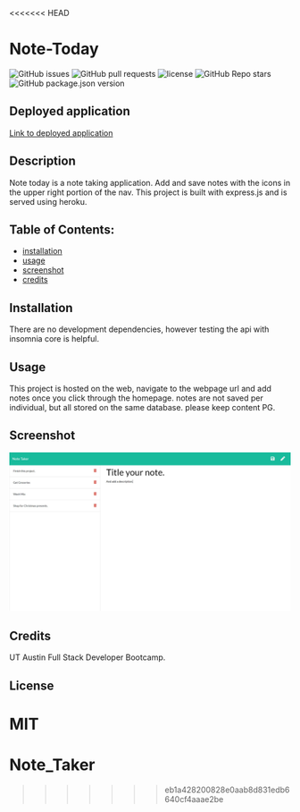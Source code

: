 <<<<<<< HEAD

# Note-Today

![GitHub issues](https://img.shields.io/github/issues/CaseyDeriso/Note-Today) ![GitHub pull requests](https://img.shields.io/github/issues-pr/CaseyDeriso/Note-Today) ![license](https://img.shields.io/github/license/CaseyDeriso/Note-Today) ![GitHub Repo stars](https://img.shields.io/github/stars/CaseyDeriso/Note-Today?style=social) ![GitHub package.json version](https://img.shields.io/github/package-json/v/CaseyDeriso/Note-Today)

## Deployed application

[Link to deployed application](https://arcane-mesa-14449.herokuapp.com/)

## Description

Note today is a note taking application. Add and save notes with the icons in the upper right portion of the nav. This project is built with express.js and is served using heroku. 

## Table of Contents:
* [installation](#installation)
* [usage](#usage)
* [screenshot](#screenshot)
* [credits](#credits)


## Installation 

There are no development dependencies, however testing the api with insomnia core is helpful.

## Usage 

This project is hosted on the web, navigate to the webpage url and add notes once you click through the homepage. notes are not saved per individual, but all stored on the same database. please keep content PG. 

## Screenshot
![Screenshot of Application](./public/assets/imgs/screenshot.jpg)
      

## Credits

UT Austin Full Stack Developer Bootcamp.

## License 

MIT
=======
# Note_Taker
>>>>>>> eb1a428200828e0aab8d831edb6640cf4aaae2be
